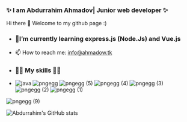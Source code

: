 ### ✨ I am Abdurrahim Ahmadov| Junior web developer ✨ 




  Hi there 👋 Welcome to my github page :)

- ### 🌱I’m currently learning express.js (Node.Js) and Vue.js
-  📫 How to reach me: 
                                                info@ahmadow.tk
- ### 🧑‍💻 My skills 🧑‍💻
- ![java](https://user-images.githubusercontent.com/42205442/136999238-7d5df575-fae0-4593-92b7-00ddf02a92ea.png) ![pngegg](https://user-images.githubusercontent.com/42205442/136997771-be550478-eb9e-4525-bc12-c23d190cfa17.png) ![pngegg (5)](https://user-images.githubusercontent.com/42205442/136999279-01a43efd-7f32-4968-8070-cd6098a3e60c.png) ![pngegg (4)](https://user-images.githubusercontent.com/42205442/136999315-46a77323-5b0f-447d-9a8d-cfb384706786.png) ![pngegg (3)](https://user-images.githubusercontent.com/42205442/136999348-afd6b6b1-1632-4208-9b91-474fb1e20d42.png) ![pngegg (2)](https://user-images.githubusercontent.com/42205442/136999361-526e7c65-dd51-4cab-b870-04e0dc2155f4.png) ![pngegg (1)](https://user-images.githubusercontent.com/42205442/136999383-e990aeba-6c64-4185-b4c6-c97c06598f36.png)



![pngegg (9)](https://user-images.githubusercontent.com/42205442/137001156-aaf42bbb-713d-4f90-bf2c-146f0eb1cecc.png)

![Abdurrahim's GitHub stats](https://github-readme-stats.vercel.app/api?username=ebdurrehm&theme=blue-green&show_icons=true)




